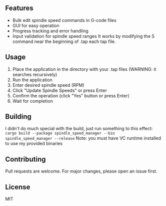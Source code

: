 ## Features
- Bulk edit spindle speed commands in G-code files
- GUI for easy operation
- Progress tracking and error handling
- Input validation for spindle speed ranges
It works by modifying the S command near the beginning of .tap each tap file.

## Usage
1. Place the application in the directory with your .tap files (WARNING: it searches recursively)
2. Run the application
3. Enter desired spindle speed (RPM)
4. Click "Update Spindle Speeds" or press Enter
5. Confirm the operation (click "Yes" button or press Enter)
6. Wait for completion

## Building
I didn't do much special with the build, just run something to this effect:
``cargo build --package spindle_speed_manager --bin spindle_speed_manager --release``
Note: you must have VC runtime installed to use my provided binaries

## Contributing
Pull requests are welcome. For major changes, please open an issue first.

## License
MIT
